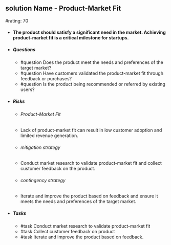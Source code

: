 ## solution Name - Product-Market Fit
#rating: 70
- #### The product should satisfy a significant need in the market. Achieving product-market fit is a critical milestone for startups.
- ##### Questions
  - #question Does the product meet the needs and preferences of the target market?
  - #question Have customers validated the product-market fit through feedback or purchases?
  - #question Is the product being recommended or referred by existing users?
- ##### Risks

  - ###### Product-Market Fit
  - Lack of product-market fit can result in low customer adoption and limited revenue generation.
  - ###### mitigation strategy
  - Conduct market research to validate product-market fit and collect customer feedback on the product.
  - ###### contingency strategy
  - Iterate and improve the product based on feedback and ensure it meets the needs and preferences of the target market.
- ##### Tasks
  - #task Conduct market research to validate product-market fit
  - #task  Collect customer feedback on product
  - #task  Iterate and improve the product based on feedback.


